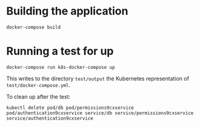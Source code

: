 # Building the application
```
docker-compose build
```
# Running a test for up
```
docker-compose run k8s-docker-compose up
```
This writes to the directory `test/output` the Kubernetes representation of `test/docker-compose.yml`.

To clean up after the test:
```
kubectl delete pod/db pod/permissions9cxservice pod/authentication9cxservice service/db service/permissions9cxservice service/authentication9cxservice 
```